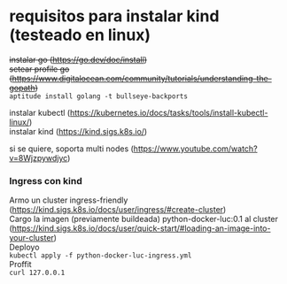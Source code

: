 # requisitos para instalar kind (testeado en linux)  
~~instalar go (https://go.dev/doc/install)~~  
~~setear profile go (https://www.digitalocean.com/community/tutorials/understanding-the-gopath)~~  
`aptitude install golang -t bullseye-backports`  

instalar kubectl (https://kubernetes.io/docs/tasks/tools/install-kubectl-linux/)  
instalar kind (https://kind.sigs.k8s.io/)  

si se quiere, soporta multi nodes (https://www.youtube.com/watch?v=8Wjzpywdjyc)  

### Ingress con kind  
Armo un cluster ingress-friendly (https://kind.sigs.k8s.io/docs/user/ingress/#create-cluster)  
Cargo la imagen (previamente buildeada) python-docker-luc:0.1 al cluster (https://kind.sigs.k8s.io/docs/user/quick-start/#loading-an-image-into-your-cluster)  
Deployo  
`kubectl apply -f python-docker-luc-ingress.yml`  
Proffit  
`curl 127.0.0.1`  
